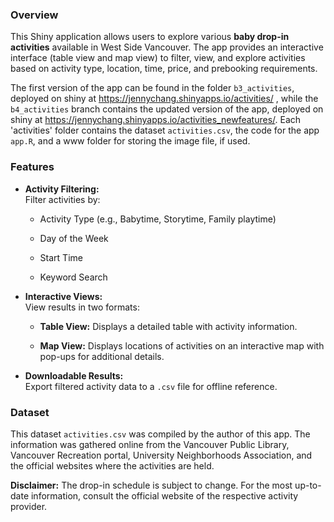 ### Overview

This Shiny application allows users to explore various **baby drop-in activities** available in West Side Vancouver. The app provides an interactive interface (table view and map view) to filter, view, and explore activities based on activity type, location, time, price, and prebooking requirements.

The first version of the app can be found in the folder `b3_activities`, deployed on shiny at <https://jennychang.shinyapps.io/activities/> , while the `b4_activities` branch contains the updated version of the app, deployed on shiny at <https://jennychang.shinyapps.io/activities_newfeatures/>. Each 'activities' folder contains the dataset `activities.csv`, the code for the app `app.R`, and a www folder for storing the image file, if used.

### Features

-   **Activity Filtering:**\
    Filter activities by:

    -   Activity Type (e.g., Babytime, Storytime, Family playtime)

    -   Day of the Week

    -   Start Time

    -   Keyword Search

-   **Interactive Views:**\
    View results in two formats:

    -   **Table View:** Displays a detailed table with activity information.

    -   **Map View:** Displays locations of activities on an interactive map with pop-ups for additional details.

-   **Downloadable Results:**\
    Export filtered activity data to a `.csv` file for offline reference.

### Dataset

This dataset `activities.csv` was compiled by the author of this app. The information was gathered online from the Vancouver Public Library, Vancouver Recreation portal, University Neighborhoods Association, and the official websites where the activities are held.

**Disclaimer:** The drop-in schedule is subject to change. For the most up-to-date information, consult the official website of the respective activity provider.
